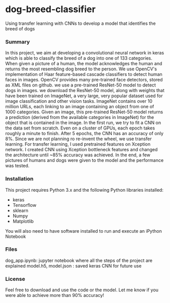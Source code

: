 # dog-breed-classifier
Using transfer learning with CNNs to develop a model that identifies the breed of dogs


### Summary
In this project, we aim at developing a convolutional neural network in keras which is able to classify the breed of a dog into one of 133 categories.
When given a picture of a human, the model acknowledges the human and returns the most resembling dog breed to the person.
We use OpenCV's implementation of Haar feature-based cascade classifiers to detect human faces in images. OpenCV provides many pre-trained face detectors, stored as XML files on github.
we use a pre-trained ResNet-50 model to detect dogs in images. we download the ResNet-50 model, along with weights that have been trained on ImageNet, a very large, very popular dataset used for image classification and other vision tasks. 
ImageNet contains over 10 million URLs, each linking to an image containing an object from one of 1000 categories.
Given an image, this pre-trained ResNet-50 model returns a prediction (derived from the available categories in ImageNet) for the object that is contained in the image.
In the first run, we try to fit a CNN on the data set from scratch. Even on a cluster of GPUs, each epoch takes roughly a minute to finish.
After 5 epochs, the CNN has an accuracy of only 8%. Since we are not planning ro re-invent the wheel, we use transfer learning.
For transfer learning, I used pretrained features on Xception network. I created CNN using Xception bottleneck features and changed the architecture until ~85% accuracy was achieved.
In the end, a few pictures of humans and dogs were given to the model and the performance was tested. 

### Installation
This project requires Python 3.x and the following Python libraries installed: 
- keras
- Tensorflow
- sklearn
- Numpy
- Matplotlib

You will also need to have software installed to run and execute an iPython Notebook

### Files
dog_app.ipynb: jupyter notebook where all the steps of the project are explained
model.h5, model.json : saved keras CNN for future use

### License
Feel free to download and use the code or the model. Let me know if you were able to achieve more than 90% accuracy!
